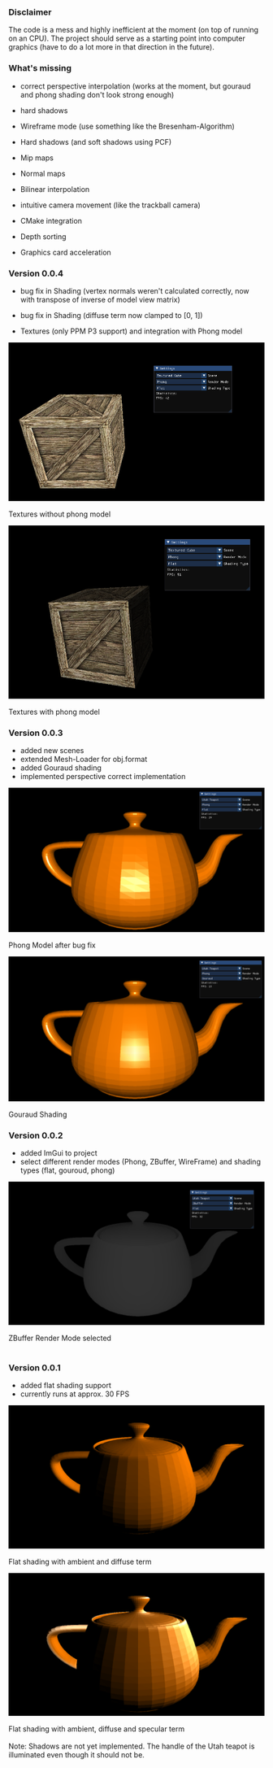 ### Disclaimer

The code is a mess and highly inefficient at the moment (on top of running on an CPU). The project should serve
as a starting point into computer graphics (have to do a lot more in that direction in the future).

### What's missing

- correct perspective interpolation (works at the moment, but gouraud and phong shading don't look strong enough)

- hard shadows

- Wireframe mode (use something like the Bresenham-Algorithm)

- Hard shadows (and soft shadows using PCF)

- Mip maps

- Normal maps

- Bilinear interpolation

- intuitive camera movement (like the trackball camera)

- CMake integration

- Depth sorting

- Graphics card acceleration

### Version 0.0.4

- bug fix in Shading (vertex normals weren't calculated correctly, now with transpose of inverse of model view matrix)

- bug fix in Shading (diffuse term now clamped to [0, 1])

- Textures (only PPM P3 support) and integration with Phong model

![textures without phong](/dev%20documentation/Textures%20No%20Phong.png)

<figcaption>Textures without phong model</figcaption>

![textures phong](/dev%20documentation/Textures%20Phong.png)

<figcaption>Textures with phong model</figcaption>

### Version 0.0.3

- added new scenes
- extended Mesh-Loader for obj.format
- added Gouraud shading
- implemented perspective correct implementation

![flat shading fix](/dev%20documentation/Flat%20shading%20Bug%20fix.png)
<figcaption>Phong Model after bug fix</figcation>

![gouraud shading](/dev%20documentation/Gouraud%20Shading.png)
<figcaption>Gouraud Shading</figcation>

### Version 0.0.2

- added ImGui to project
- select different render modes (Phong, ZBuffer, WireFrame) and shading types (flat, gouroud, phong)

![zbuffer shading](/dev%20documentation/ZBuffer%20and%20GUI.png)

<figcaption> ZBuffer Render Mode selected</figcaption>

<br>

### Version 0.0.1

- added flat shading support
- currently runs at approx. 30 FPS

![flat shading diffuse](/dev%20documentation/Flat%20Shading%20Diffuse.png)

<figcaption>Flat shading with ambient and diffuse term</figcaption>

![flat shading specular](/dev%20documentation/Flat%20Shading%20Specular.png)

<figcaption>Flat shading with ambient, diffuse and specular term</figcaption>
<br>
Note: Shadows are not yet implemented. The handle of the Utah teapot is illuminated even though it should not be.
